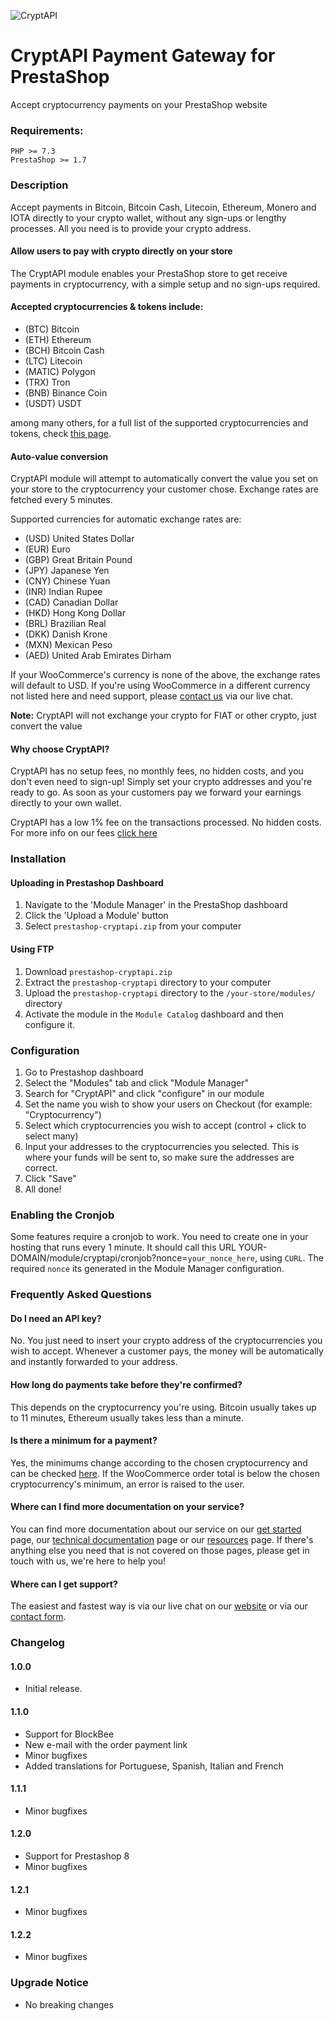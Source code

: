 ![CryptAPI](https://i.imgur.com/IfMAa7E.png)

# CryptAPI Payment Gateway for PrestaShop
Accept cryptocurrency payments on your PrestaShop website

### Requirements:

```
PHP >= 7.3
PrestaShop >= 1.7
```

### Description

Accept payments in Bitcoin, Bitcoin Cash, Litecoin, Ethereum, Monero and IOTA directly to your crypto wallet, without any sign-ups or lengthy processes. All you need is to provide your crypto address.

#### Allow users to pay with crypto directly on your store

The CryptAPI module enables your PrestaShop store to get receive payments in cryptocurrency, with a simple setup and no sign-ups required.

#### Accepted cryptocurrencies & tokens include:

* (BTC) Bitcoin
* (ETH) Ethereum
* (BCH) Bitcoin Cash
* (LTC) Litecoin
* (MATIC) Polygon
* (TRX) Tron
* (BNB) Binance Coin
* (USDT) USDT

among many others, for a full list of the supported cryptocurrencies and tokens, check [this page](https://cryptapi.io/cryptocurrencies/).

#### Auto-value conversion

CryptAPI module will attempt to automatically convert the value you set on your store to the cryptocurrency your customer chose.
Exchange rates are fetched every 5 minutes.

Supported currencies for automatic exchange rates are:

* (USD) United States Dollar
* (EUR) Euro
* (GBP) Great Britain Pound
* (JPY) Japanese Yen
* (CNY) Chinese Yuan
* (INR) Indian Rupee
* (CAD) Canadian Dollar
* (HKD) Hong Kong Dollar
* (BRL) Brazilian Real
* (DKK) Danish Krone
* (MXN) Mexican Peso
* (AED) United Arab Emirates Dirham

If your WooCommerce's currency is none of the above, the exchange rates will default to USD.
If you're using WooCommerce in a different currency not listed here and need support, please [contact us](https://cryptapi.io/contacts/) via our live chat.

**Note:** CryptAPI will not exchange your crypto for FIAT or other crypto, just convert the value

#### Why choose CryptAPI?

CryptAPI has no setup fees, no monthly fees, no hidden costs, and you don't even need to sign-up!
Simply set your crypto addresses and you're ready to go. As soon as your customers pay we forward your earnings directly to your own wallet.

CryptAPI has a low 1% fee on the transactions processed. No hidden costs.
For more info on our fees [click here](https://cryptapi.io/fees/)

### Installation

#### Uploading in Prestashop Dashboard

1. Navigate to the 'Module Manager' in the PrestaShop dashboard
2. Click the 'Upload a Module' button
3. Select `prestashop-cryptapi.zip` from your computer

#### Using FTP

1. Download `prestashop-cryptapi.zip`
2. Extract the `prestashop-cryptapi` directory to your computer
3. Upload the `prestashop-cryptapi` directory to the `/your-store/modules/` directory
4. Activate the module in the `Module Catalog` dashboard and then configure it.

### Configuration

1. Go to Prestashop dashboard
2. Select the "Modules" tab and click "Module Manager"
3. Search for "CryptAPI" and click "configure" in our module
4. Set the name you wish to show your users on Checkout (for example: "Cryptocurrency")
5. Select which cryptocurrencies you wish to accept (control + click to select many)
6. Input your addresses to the cryptocurrencies you selected. This is where your funds will be sent to, so make sure the addresses are correct.
7. Click "Save"
8. All done!

### Enabling the Cronjob

Some features require a cronjob to work. You need to create one in your hosting that runs every 1 minute. It should call this URL YOUR-DOMAIN/module/cryptapi/cronjob?nonce=`your_nonce_here`, using `CURL`.
The required `nonce` its generated in the Module Manager configuration. 

### Frequently Asked Questions

#### Do I need an API key?

No. You just need to insert your crypto address of the cryptocurrencies you wish to accept. Whenever a customer pays, the money will be automatically and instantly forwarded to your address.

#### How long do payments take before they're confirmed?

This depends on the cryptocurrency you're using. Bitcoin usually takes up to 11 minutes, Ethereum usually takes less than a minute.

#### Is there a minimum for a payment?

Yes, the minimums change according to the chosen cryptocurrency and can be checked [here](https://cryptapi.io/get_started/#fees).
If the WooCommerce order total is below the chosen cryptocurrency's minimum, an error is raised to the user.

#### Where can I find more documentation on your service?

You can find more documentation about our service on our [get started](https://cryptapi.io/get_started) page, our [technical documentation](https://cryptapi.io/docs/) page or our [resources](https://cryptapi.io/resources/) page.
If there's anything else you need that is not covered on those pages, please get in touch with us, we're here to help you!

#### Where can I get support?

The easiest and fastest way is via our live chat on our [website](https://cryptapi.io) or via our [contact form](https://cryptapi.io/contact/).

### Changelog

#### 1.0.0
* Initial release.

#### 1.1.0
* Support for BlockBee
* New e-mail with the order payment link
* Minor bugfixes
* Added translations for Portuguese, Spanish, Italian and French

#### 1.1.1
* Minor bugfixes

#### 1.2.0
* Support for Prestashop 8
* Minor bugfixes

#### 1.2.1
* Minor bugfixes

#### 1.2.2
* Minor bugfixes

### Upgrade Notice
* No breaking changes